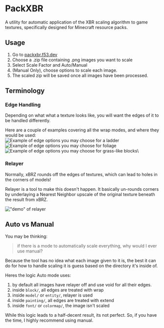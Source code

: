# PackXBR
A utility for automatic application of the XBR scaling algorithm to game textures, specifically designed for Minecraft resource packs.

## Usage
1. Go to [packxbr.f53.dev](https://packxbr.f53.dev/)
2. Choose a .zip file containing .png images you want to scale
3. Select Scale Factor and Auto/Manual
4. (Manual Only), choose options to scale each image.
5. The scaled zip will be saved once all images have been processed.

## Terminology
### Edge Handling
Depending on what what a texture looks like, you will want the edges of it to be handled differently.

Here are a couple of examples covering all the wrap modes, and where they would be used:\
![Example of edge options you may choose for a ladder](https://cdn.discordapp.com/attachments/821452669771972608/977375979297181696/Ladder.png)\
![Example of edge options you may choose for foliage](https://cdn.discordapp.com/attachments/821452669771972608/977375979934728192/Acacia_Sapling.png)\
![Example of edge options you may choose for grass-like blocks](https://cdn.discordapp.com/attachments/821452669771972608/977375980928765973/Warped_Nylium_Side.png)\

### Relayer
Normally, xBRZ rounds off the edges of textures, which can lead to holes in the corners of models!

Relayer is a tool to make this doesn't happen. It basically un-rounds corners by underlaying a Nearest Neighbor upscale of the original texture beneath the result from xBRZ.

!["demo" of relayer](https://cdn.discordapp.com/attachments/1082142594567516160/1115403058512416768/image.png)

## Auto vs Manual
You may be thinking:
> if there is a mode to automatically scale everything, why would I ever use manual?

Because the tool has no idea what each image given to it is, the best it can do for how to handle scaling it is guess based on the directory it's inside of.

Heres the logic Auto mode uses:
1. by default all images have relayer off and use void for all their edges.
2. inside `block/`, all edges are treated with wrap
3. inside `model/` or `entity/`, relayer is used
4. inside `painting/`, all edges are treated with extend
5. inside `font/` or `colormap/`, the image isn't scaled

While this logic leads to a half-decent result, its not perfect. So, if you have the time, I highly recommend using manual.